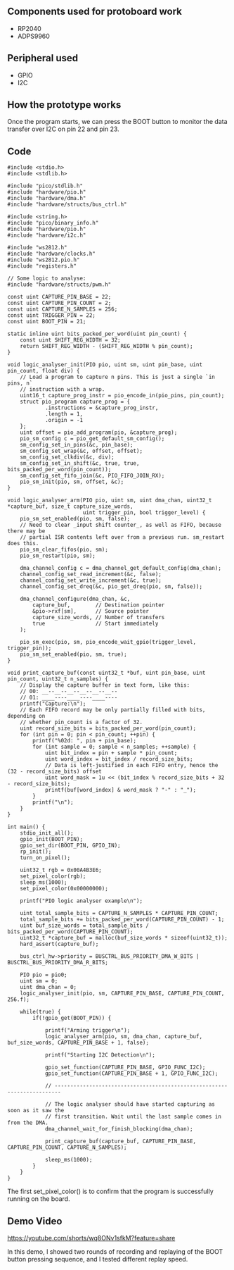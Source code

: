 ## Components used for protoboard work

- RP2040
- ADPS9960

## Peripheral used

- GPIO
- I2C

## How the prototype works

Once the program starts, we can press the BOOT button to monitor the data transfer over I2C on pin 22 and pin 23.

## Code

    #include <stdio.h>
    #include <stdlib.h>

    #include "pico/stdlib.h"
    #include "hardware/pio.h"
    #include "hardware/dma.h"
    #include "hardware/structs/bus_ctrl.h"

    #include <string.h>
    #include "pico/binary_info.h"
    #include "hardware/pio.h"
    #include "hardware/i2c.h"

    #include "ws2812.h"
    #include "hardware/clocks.h"
    #include "ws2812.pio.h"
    #include "registers.h"

    // Some logic to analyse:
    #include "hardware/structs/pwm.h"

    const uint CAPTURE_PIN_BASE = 22;
    const uint CAPTURE_PIN_COUNT = 2;
    const uint CAPTURE_N_SAMPLES = 256;
    const uint TRIGGER_PIN = 22;
    const uint BOOT_PIN = 21;

    static inline uint bits_packed_per_word(uint pin_count) {
        const uint SHIFT_REG_WIDTH = 32;
        return SHIFT_REG_WIDTH - (SHIFT_REG_WIDTH % pin_count);
    }

    void logic_analyser_init(PIO pio, uint sm, uint pin_base, uint pin_count, float div) {
        // Load a program to capture n pins. This is just a single `in pins, n`
        // instruction with a wrap.
        uint16_t capture_prog_instr = pio_encode_in(pio_pins, pin_count);
        struct pio_program capture_prog = {
                .instructions = &capture_prog_instr,
                .length = 1,
                .origin = -1
        };
        uint offset = pio_add_program(pio, &capture_prog);
        pio_sm_config c = pio_get_default_sm_config();
        sm_config_set_in_pins(&c, pin_base);
        sm_config_set_wrap(&c, offset, offset);
        sm_config_set_clkdiv(&c, div);
        sm_config_set_in_shift(&c, true, true, bits_packed_per_word(pin_count));
        sm_config_set_fifo_join(&c, PIO_FIFO_JOIN_RX);
        pio_sm_init(pio, sm, offset, &c);
    }

    void logic_analyser_arm(PIO pio, uint sm, uint dma_chan, uint32_t *capture_buf, size_t capture_size_words,
                            uint trigger_pin, bool trigger_level) {
        pio_sm_set_enabled(pio, sm, false);
        // Need to clear _input shift counter_, as well as FIFO, because there may be
        // partial ISR contents left over from a previous run. sm_restart does this.
        pio_sm_clear_fifos(pio, sm);
        pio_sm_restart(pio, sm);

        dma_channel_config c = dma_channel_get_default_config(dma_chan);
        channel_config_set_read_increment(&c, false);
        channel_config_set_write_increment(&c, true);
        channel_config_set_dreq(&c, pio_get_dreq(pio, sm, false));

        dma_channel_configure(dma_chan, &c,
            capture_buf,        // Destination pointer
            &pio->rxf[sm],      // Source pointer
            capture_size_words, // Number of transfers
            true                // Start immediately
        );

        pio_sm_exec(pio, sm, pio_encode_wait_gpio(trigger_level, trigger_pin));
        pio_sm_set_enabled(pio, sm, true);
    }

    void print_capture_buf(const uint32_t *buf, uint pin_base, uint pin_count, uint32_t n_samples) {
        // Display the capture buffer in text form, like this:
        // 00: __--__--__--__--__--__--
        // 01: ____----____----____----
        printf("Capture:\n");
        // Each FIFO record may be only partially filled with bits, depending on
        // whether pin_count is a factor of 32.
        uint record_size_bits = bits_packed_per_word(pin_count);
        for (int pin = 0; pin < pin_count; ++pin) {
            printf("%02d: ", pin + pin_base);
            for (int sample = 0; sample < n_samples; ++sample) {
                uint bit_index = pin + sample * pin_count;
                uint word_index = bit_index / record_size_bits;
                // Data is left-justified in each FIFO entry, hence the (32 - record_size_bits) offset
                uint word_mask = 1u << (bit_index % record_size_bits + 32 - record_size_bits);
                printf(buf[word_index] & word_mask ? "-" : "_");
            }
            printf("\n");
        }
    }

    int main() {
        stdio_init_all();
        gpio_init(BOOT_PIN);
        gpio_set_dir(BOOT_PIN, GPIO_IN);
        rp_init();
        turn_on_pixel();

        uint32_t rgb = 0x00A4B3E6;
        set_pixel_color(rgb);
        sleep_ms(1000);
        set_pixel_color(0x00000000);

        printf("PIO logic analyser example\n");

        uint total_sample_bits = CAPTURE_N_SAMPLES * CAPTURE_PIN_COUNT;
        total_sample_bits += bits_packed_per_word(CAPTURE_PIN_COUNT) - 1;
        uint buf_size_words = total_sample_bits / bits_packed_per_word(CAPTURE_PIN_COUNT);
        uint32_t *capture_buf = malloc(buf_size_words * sizeof(uint32_t));
        hard_assert(capture_buf);

        bus_ctrl_hw->priority = BUSCTRL_BUS_PRIORITY_DMA_W_BITS | BUSCTRL_BUS_PRIORITY_DMA_R_BITS;

        PIO pio = pio0;
        uint sm = 0;
        uint dma_chan = 0;
        logic_analyser_init(pio, sm, CAPTURE_PIN_BASE, CAPTURE_PIN_COUNT, 256.f);

        while(true) {
            if(!gpio_get(BOOT_PIN)) {

                printf("Arming trigger\n");
                logic_analyser_arm(pio, sm, dma_chan, capture_buf, buf_size_words, CAPTURE_PIN_BASE + 1, false);

                printf("Starting I2C Detection\n");

                gpio_set_function(CAPTURE_PIN_BASE, GPIO_FUNC_I2C);
                gpio_set_function(CAPTURE_PIN_BASE + 1, GPIO_FUNC_I2C);

                // ------------------------------------------------------------------------

                // The logic analyser should have started capturing as soon as it saw the
                // first transition. Wait until the last sample comes in from the DMA.
                dma_channel_wait_for_finish_blocking(dma_chan);

                print_capture_buf(capture_buf, CAPTURE_PIN_BASE, CAPTURE_PIN_COUNT, CAPTURE_N_SAMPLES);

                sleep_ms(1000);
            }
        }
    }
    
The first set_pixel_color() is to confirm that the program is successfully running on the board.


## Demo Video

https://youtube.com/shorts/wq8ONv1sfkM?feature=share

In this demo, I showed two rounds of recording and replaying of the BOOT button pressing sequence, and I tested different replay speed.

